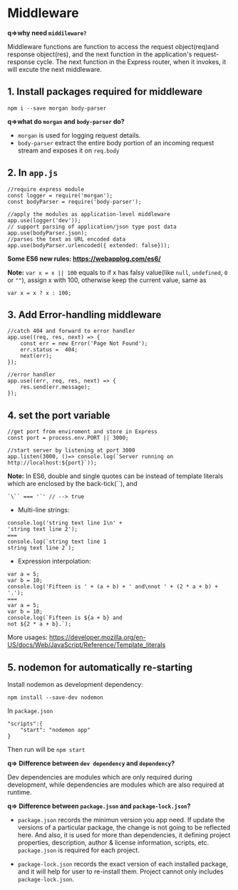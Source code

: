 # Middleware

**q=>why need `middileware?`**

Middleware functions are function to access the request object(req)and response object(res), and the next function in the application's request-response cycle. The next function in the Express router, when it invokes, it will excute the next middleware. 


## 1. Install packages required for middleware

```
npm i --save morgan body-parser
```


**q=>what do `morgan` and `body-parser` do?**

- `morgan` is used for logging request details.
- `body-parser` extract the entire body portion of an incoming request stream and exposes it on `req.body`


## 2. In `app.js`

```
//require express module
const logger = require('morgan');
const bodyParser = require('body-parser');

//apply the modules as application-level middleware
app.use(logger('dev'));
// support parsing of application/json type post data
app.use(bodyParser.json);
//parses the text as URL encoded data
app.use(bodyParser.urlencoded({ extended: false}));
```


**Some ES6 new rules: <https://webapplog.com/es6/>**

**Note:** `var x = x || 100` equals to if x has falsy value(like `null`, `undefined`, `0` or `""`), assign x with 100, otherwise keep the current value, same as 
```
var x = x ? x : 100;
```


## 3. Add Error-handling middleware

```
//catch 404 and forward to error handler
app.use((req, res, next) => {
    const err = new Error('Page Not Found');
    err.status =  404;
    next(err);
});

//error handler
app.use((err, req, res, next) => {
    res.send(err.message);
});
```


## 4. set the port variable
```
//get port from enviroment and store in Express
const port = process.env.PORT || 3000;

//start server by listening at port 3000
app.listen(3000, ()=> console.log(`Server running on http://localhost:${port}`));
```


**Note:** In ES6, double and single quotes can be instead of template literals which are enclosed by the back-tick(``), and

```
`\`` === '`' // --> true
```

- Multi-line strings:

```
console.log('string text line 1\n' +
'string text line 2');
===
console.log(`string text line 1
string text line 2`);
```

- Expression interpolation:
```
var a = 5;
var b = 10;
console.log('Fifteen is ' + (a + b) + ' and\nnot ' + (2 * a + b) + '.');
===
var a = 5;
var b = 10;
console.log(`Fifteen is ${a + b} and
not ${2 * a + b}.`);
```

More usages: <https://developer.mozilla.org/en-US/docs/Web/JavaScript/Reference/Template_literals>


## 5. nodemon for automatically re-starting
Install nodemon as development dependency:

```
npm install --save-dev nodemon
```

In `package.json`
```
"scripts":{
    "start": "nodemon app"
}
```

Then run will be `npm start`

**q=> Difference between `dev dependency` and `dependency`?**

Dev dependencies are modules which are only required during development, while dependencies are modules which are also required at runtime.

**q=> Difference between `package.json` and `package-lock.json`?**

- `package.json` records the minimun version you app need. If update the versions of a particular package, the change is not going to be reflected here. And also, it is used for more than dependencies, it defining project properties, description, author & license information, scripts, etc. `package.json` is required for each project.

- `package-lock.json` records the exact version of each installed package, and it will help for user to re-install them. Project cannot only includes `package-lock.json`.




